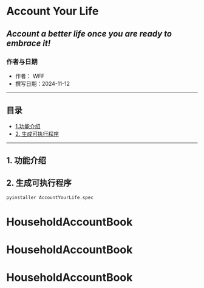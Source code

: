 # Account Your Life

## _Account a better life once you are ready to embrace it!_

### 作者与日期
- 作者： WFF
- 撰写日期：2024-11-12

---

## 目录
- [1.功能介绍 ](#1-功能介绍)
- [2. 生成可执行程序](#2-生成可执行程序)
---
## 1. 功能介绍

## 2. 生成可执行程序
```bash
pyinstaller AccountYourLife.spec
```
# HouseholdAccountBook
# HouseholdAccountBook
# HouseholdAccountBook
